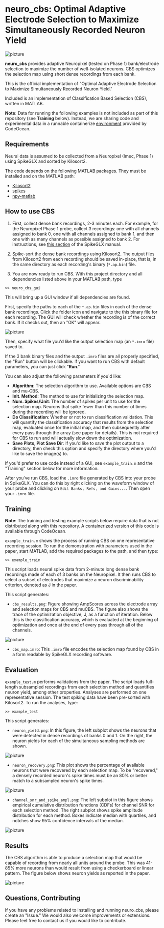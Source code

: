 **neuro_cbs**: Optimal Adaptive Electrode Selection to Maximize Simultaneously Recorded Neuron Yield
=

 ![picture](images/simple_process.png)

**neuro_cbs** provides adaptive Neuropixel (tested on Phase 1) bank/electrode selection to maximize the number of well-isolated neurons. CBS optimizes the selection map using short dense recordings from each bank.

This is the official implementation of "Optimal Adaptive Electrode Selection to Maximize Simultaneously Recorded Neuron Yield."

Included is an implementation of Classification Based Selection (CBS), written in MATLAB.

**Note:** Data for running the following examples is not included as part of this repository (see **Training** below). Instead, we are sharing code and experimental data in a runnable containerize [environment](https://codeocean.com/capsule/4337586/tree/v1) provided by CodeOcean.

Requirements
-
Neural data is assumed to be collected from a Neuropixel (Imec, Phase 1) using SpikeGLX and sorted by Kilosort2. 

The code depends on the following MATLAB packages. They must be installed and on the MATLAB path:

 - [Kilosort2](https://github.com/MouseLand/Kilosort2)
 - [spikes](https://github.com/cortex-lab/spikes)
 - [npy-matlab](https://github.com/kwikteam/npy-matlab)	

How to use CBS
-
1. First, collect dense bank recordings, 2-3 minutes each. For example, for the Neuropixel Phase 1 probe, collect 3 recordings: one with all channels assigned to bank 0, one with all channels assigned to bank 1, and then one with as many channels as possible assigned to bank 2. For instructions, see [this section](https://github.com/billkarsh/SpikeGLX/blob/master/Markdown/UserManual.md#graphs-window-tools) of the SpikeGLX manual.

2. Spike-sort the dense bank recordings using Kilosort2. The output files from Kilosort2 from each recording should be saved in-place, that is, in the same directory as each recording's binary (`*.ap.bin`) file.

3. You are now ready to run CBS. With this project directory and all dependencies listed above in your MATLAB path, type
```
>> neuro_cbs_gui
```  

This will bring up a GUI window if all dependencies are found. 

First, specify the paths to each of the `*.ap.bin` files in each of the dense bank recordings. Click the folder icon and navigate to the this binary file for each recording. The GUI will check whether the recording is of the correct bank. If it checks out, then an "OK" will appear. 

 [comment]: <> (<img src="images/cbs_gui_screenshot.png" alt="drawing" style="width:600px;"/>)

 ![picture](images/cbs_gui_screenshot.png)

Then, specify what file you'd like the output selection map (an `*.imro` file) saved to. 

If the 3 bank binary files and the output `.imro` files are all properly specified, the "Run" button will be clickable. If you want to run CBS with default parameters, you can just click "**Run**." 

You can also adjust the following parameters if you'd like:

 - **Algorithm**: The selection algorithm to use. Available options are CBS and mu-CBS.
 - **Init. Method**: The method to use for initializing the selection map. 
 - **Num. Spikes/Unit**: The number of spikes per unit to use for the selection map. Neurons that spike fewer than this number of times during the recording will be ignored.
 - **Do Classification**: Whether or not to run classification validation. This will quantify the classification accuracy that results from the selection map, evaluated once for the initial map, and then subsequently after every pass through the array (see paper for details). This is not required for CBS to run and will actually slow down the optimization. 
 - **Save Plots, Plot Save Dir**: If you'd like to save the plot output to a directory, then check this option and specify the directory where you'd like to save the image(s) to.

If you'd  prefer to use code instead of a GUI, see `example_train.m` and the "Training" section below for more information.

After you've run CBS, load the `.imro` file generated by CBS into your probe in SpikeGLX. You can do this by right clicking on the waveform window of your probe and clicking on `Edit Banks, Refs, and Gains...`. Then open your `.imro` file.

Training
-
**Note:** The training and testing example scripts below require data that is not distributed along with this repository. A [containerized version](https://codeocean.com/capsule/4337586/tree/v1) of this code is available through CodeOcean. 

`example_train.m` shows the process of running CBS on one representative recording session. To run the demonstration with parameters used in the paper, start MATLAB, add the required packages to the path, and then type:

```
>> example_train
```

This script loads neural spike data from 2-minute long dense bank recordings made of each of 3 banks on the Neuropixel. It then runs CBS to select a subset of electrodes that maximize a neuron discriminability criterion, denoted as J in the paper.

This script generates:
 - `cbs_results.png`: Figure showing AmpScores across the electrode array and selection maps for CBS and muCBS. The figure also shows the trace of the optimization objective, J, as a function of iteration. Below this is the classification accuracy, which is evaluated at the beginning of optimization and once at the end of every pass through all of the channels.

 [comment]: <> (<img src="images/cbs_results.png" alt="drawing" style="width:800px;"/>)

 ![picture](images/cbs_results.png)

 - `cbs_map.imro`: This `.imro` file encodes the selection map found by CBS in a form readable by SpikeGLX recording software.



Evaluation
-
`example_test.m` performs validations from the paper. The script loads full-length subsampled recordings from each selection method and quantifies neuron yield, among other properties. Analyses are performed on one representative session. The test spiking data have been pre-sorted with Kilosort2. To run the analyses, type:
```
>> example_test
```

This script generates:
 - `neuron_yield.png`: In this figure, the left subplot shows the neurons that were detected in dense recordings of banks 0 and 1. On the right, the neuron yields for each of the simultaneous sampling methods are shown. 
 
 [comment]: <> (<img src="images/neuron_yield.png" alt="drawing" style="width:800px;"/>)

 ![picture](images/neuron_yield.png) 

 - `neuron_recovery.png`: This plot shows the percentage of available neurons that were recovered by each selection map. To be "recovered," a densely recorded neuron's spike times must be an 80% or better match to a subsampled neuron's spike times.

[comment]: <> ( <img src="images/neuron_recovery.png" alt="drawing" style="width:500px;"/> )

 ![picture](images/neuron_recovery.png)


 - `channel_snr_and_spike_ampl.png`: The left subplot in this figure shows empirical cumulative distribution functions (CDFs) for channel SNR for each selection method. The right subplot shows spike amplitude distribution for each method. Boxes indicate median with quartiles, and notches show 95% confidence intervals of the median.

[comment]: <> (<img src="images/channel_snr_and_spike_ampl.png" alt="drawing" style="width:1200px;"/>)

![picture](images/channel_snr_and_spike_ampl.png)


Results
-
The CBS algorithm is able to produce a selection map that would be capable of recording from nearly all units around the probe. This was 41-85% more neurons than would result from using a checkerboard or linear pattern. The figure below shows neuron yields as reported in the paper.

[comment]:<> (<img src="images/neuron_yield_alone.png" alt="drawing" style="width:400px;"/> )

 ![picture](images/neuron_yield_alone.png)


Questions, Contributing
-
If you have any problems related to installing and running neuro_cbs, please create an "Issue." We would also welcome improvements or extensions. Please feel free to contact us if you would like to contribute.